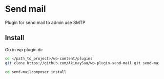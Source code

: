 # Send mail
Plugin for send mail to admin use SMTP

## Install
Go in wp plugin dir
```bash
cd </path_to_project>/wp-content/plugins
git clone https://github.com/AkinaySau/wp-plugin-send-mail.git send-mail

cd send-mailcomposer install
``` 
